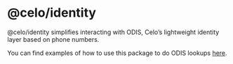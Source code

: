 # @celo/identity

@celo/identity simplifies interacting with ODIS, Celo’s lightweight identity layer based on phone numbers.

You can find examples of how to use this package to do ODIS lookups [here](https://github.com/celo-org/social-connect).
